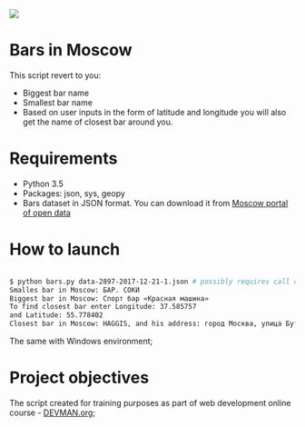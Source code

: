 
![](https://media.giphy.com/media/gKs9nR65jrMqY/giphy.gif)

# Bars in Moscow

This script revert to you:
 - Biggest bar name
 - Smallest bar name
 - Based on user inputs in the form of latitude and longitude you will also get the name of closest bar around you.

# Requirements

 - Python 3.5
 - Packages: json, sys, geopy
 - Bars dataset in JSON format. You can download it from [Moscow portal of open data ](https://data.mos.ru/opendata/7710881420-bary)


# How to launch

```bash

$ python bars.py data-2897-2017-12-21-1.json # possibly requires call of python3 executive instead of just python
Smalles bar in Moscow: БАР. СОКИ
Biggest bar in Moscow: Спорт бар «Красная машина»
To find closest bar enter Longitude: 37.585757
and Latitude: 55.778402
Closest bar in Moscow: HAGGIS, and his address: город Москва, улица Бутырский Вал, дом 10

```

The same with Windows environment;

# Project objectives

The script created for training purposes as part of web development online course - [DEVMAN.org](https://devman.org);
